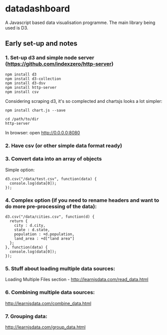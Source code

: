 # datadashboard
A Javascript based data visualisation programme. The main library being used is D3.

## Early set-up and notes

### 1. Set-up d3 and simple node server (https://github.com/indexzero/http-server)
```
npm install d3
npm install d3-collection
npm install d3-dsv
npm install http-server
npm install csv
```
Considering scraping d3, it's so complected and chartsjs looks a lot simpler:
```
npm install chart.js --save
```
```
cd /path/to/dir
http-server
```
In browser: open http://0.0.0.0:8080

### 2. Have csv (or other simple data format ready)

### 3. Convert data into an array of objects

Simple option:

```
d3.csv("/data/test.csv", function(data) {
  console.log(data[0]);
});
```

### 4. Complex option (if you need to rename headers and want to do more pre-processing of the data):

```
d3.csv("/data/cities.csv", function(d) {
  return {
    city : d.city,
    state : d.state,
    population : +d.population,
    land_area : +d["land area"]
  };
}, function(data) {
  console.log(data[0]);
});
```

### 5. Stuff about loading multiple data sources:
Loading Multiple Files section - http://learnjsdata.com/read_data.html

### 6. Combining multiple data sources:
http://learnjsdata.com/combine_data.html

### 7. Grouping data:
http://learnjsdata.com/group_data.html

